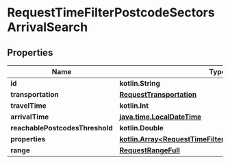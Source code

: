 
# RequestTimeFilterPostcodeSectorsArrivalSearch

## Properties
Name | Type | Description | Notes
------------ | ------------- | ------------- | -------------
**id** | **kotlin.String** |  | 
**transportation** | [**RequestTransportation**](RequestTransportation.md) |  | 
**travelTime** | **kotlin.Int** |  | 
**arrivalTime** | [**java.time.LocalDateTime**](java.time.LocalDateTime.md) |  | 
**reachablePostcodesThreshold** | **kotlin.Double** |  | 
**properties** | [**kotlin.Array&lt;RequestTimeFilterPostcodeSectorsProperty&gt;**](RequestTimeFilterPostcodeSectorsProperty.md) |  | 
**range** | [**RequestRangeFull**](RequestRangeFull.md) |  |  [optional]



